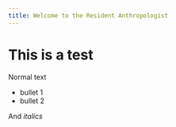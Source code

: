 ```yaml
---
title: Welcome to the Resident Anthropologist
---
```

# This is a test
Normal text
- bullet 1
- bullet 2

And *italics*

